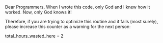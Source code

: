 Dear Programmers, When I wrote this code, only God and I knew how it worked. Now, only God knows it!

Therefore, if you are trying to optimize this routine and it fails (most surely), please increase this counter as a warning for the next person:

total_hours_wasted_here = 2
